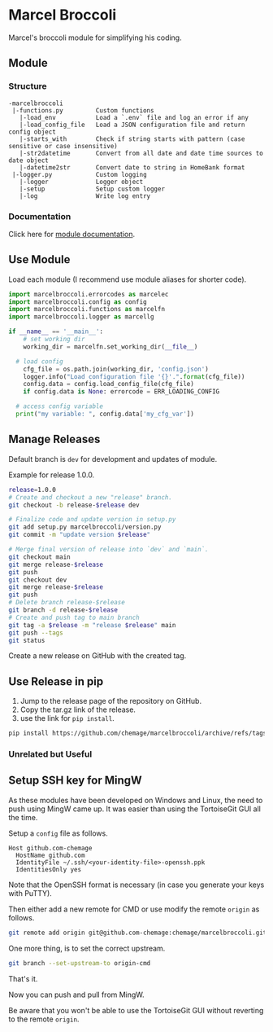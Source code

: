 # Marcel Broccoli

Marcel's broccoli module for simplifying his coding.


## Module

### Structure

```
-marcelbroccoli
 |-functions.py         Custom functions
   |-load_env           Load a `.env` file and log an error if any
   |-load_config_file   Load a JSON configuration file and return config object
   |-starts_with        Check if string starts with pattern (case sensitive or case insensitive)
   |-str2datetime       Convert from all date and date time sources to date object
   |-datetime2str       Convert date to string in HomeBank format
 |-logger.py            Custom logging
   |-logger             Logger object
   |-setup              Setup custom logger
   |-log                Write log entry
```

### Documentation

Click here for [module documentation](marcelbroccoli/README.md).


## Use Module

Load each module (I recommend use module aliases for shorter code).

```python
import marcelbroccoli.errorcodes as marcelec
import marcelbroccoli.config as config
import marcelbroccoli.functions as marcelfn
import marcelbroccoli.logger as marcellg

if __name__ == '__main__':
	# set working dir
	working_dir = marcelfn.set_working_dir(__file__)

  # load config
	cfg_file = os.path.join(working_dir, 'config.json')
	logger.info("Load configuration file '{}'.".format(cfg_file))
	config.data = config.load_config_file(cfg_file)
	if config.data is None: errorcode = ERR_LOADING_CONFIG

  # access config variable
  print("my variable: ", config.data['my_cfg_var'])
```


## Manage Releases

Default branch is `dev` for development and updates of module.

Example for release 1.0.0.
```bash
release=1.0.0
# Create and checkout a new "release" branch.
git checkout -b release-$release dev

# Finalize code and update version in setup.py
git add setup.py marcelbroccoli/version.py
git commit -m "update version $release"

# Merge final version of release into `dev` and `main`.
git checkout main
git merge release-$release
git push
git checkout dev
git merge release-$release
git push
# Delete branch release-$release
git branch -d release-$release
# Create and push tag to main branch
git tag -a $release -m "release $release" main
git push --tags
git status

```

Create a new release on GitHub with the created tag.


## Use Release in pip

1. Jump to the release page of the repository on GitHub.
1. Copy the tar.gz link of the release.
1. use the link for `pip install`.

```bash
pip install https://github.com/chemage/marcelbroccoli/archive/refs/tags/1.0.0.tar.gz
```


### Unrelated but Useful

## Setup SSH key for MingW

As these modules have been developed on Windows and Linux, the need to push using MingW
came up. It was easier than using the TortoiseGit GUI all the time.

Setup a `config` file as follows.

```
Host github.com-chemage
  HostName github.com
  IdentityFile ~/.ssh/<your-identity-file>-openssh.ppk
  IdentitiesOnly yes
```

Note that the OpenSSH format is necessary (in case you generate your keys with PuTTY).

Then either add a new remote for CMD or use modify the remote `origin` as follows.

```bash
git remote add origin git@github.com-chemage:chemage/marcelbroccoli.git
```

One more thing, is to set the correct upstream.

```bash
git branch --set-upstream-to origin-cmd
```

That's it. 

Now you can push and pull from MingW.

Be aware that you won't be able to use the TortoiseGit GUI without reverting to the remote `origin`.
